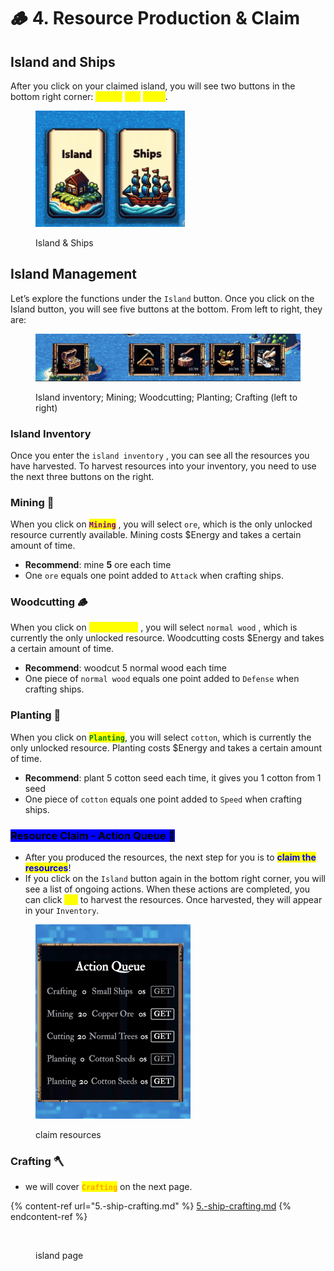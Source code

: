 # 🪵 4. Resource Production & Claim

## Island and Ships

After you click on your claimed island, you will see two buttons in the bottom right corner: <mark style="color:yellow;">**`Island`**</mark> <mark style="color:yellow;"></mark><mark style="color:yellow;">and</mark> <mark style="color:yellow;"></mark><mark style="color:yellow;">**`Ships`**</mark>.

<figure><img src="../.gitbook/assets/image (3).png" alt=""><figcaption><p>Island &#x26; Ships</p></figcaption></figure>

## Island Management

Let’s explore the functions under the `Island` button. Once you click on the Island button, you will see five buttons at the bottom. From left to right, they are:

<figure><img src="../.gitbook/assets/Screenshot 2024-08-24 at 19.50.23.png" alt=""><figcaption><p>Island inventory; Mining; Woodcutting; Planting; Crafting (left to right)</p></figcaption></figure>

### Island Inventory

Once you enter the `island inventory` , you can see all the resources you have harvested. To harvest resources into your inventory, you need to use the next three buttons on the right.

### Mining 🧺

When you click on <mark style="color:purple;">**`Mining`**</mark> , you will select `ore`, which is the only unlocked resource currently available. Mining costs $Energy and takes a certain amount of time.

* **Recommend**: mine **5** ore each time
* One `ore` equals one point added to `Attack` when crafting ships.

### Woodcutting 🪵

When you click on <mark style="color:yellow;">**`Woodcutting`**</mark> , you will select  `normal wood` , which is currently the only unlocked resource. Woodcutting costs $Energy and takes a certain amount of time.

* **Recommend**: woodcut 5 normal wood each time
* One piece of `normal wood` equals one point added to `Defense` when crafting ships.

### Planting 🌾

When you click on <mark style="color:green;">**`Planting`**</mark>, you will select `cotton`, which is currently the only unlocked resource. Planting costs $Energy and takes a certain amount of time.

* **Recommend**: plant 5 cotton seed each time, it gives you 1 cotton from 1 seed
* One piece of `cotton` equals one point added to `Speed` when crafting ships.

### <mark style="background-color:blue;">Resource Claim - Action Queue 🫴</mark>

* After you produced the resources, the next step for you is to <mark style="color:blue;">**claim the resources**</mark>!
* If you click on the `Island` button again in the bottom right corner, you will see a list of ongoing actions. When these actions are completed, you can click <mark style="color:yellow;">**`Get`**</mark> to harvest the resources. Once harvested, they will appear in your `Inventory`.

<figure><img src="../.gitbook/assets/image (6).png" alt="" width="248"><figcaption><p>claim resources</p></figcaption></figure>

### Crafting 🪓

* we will cover <mark style="color:orange;">**`Crafting`**</mark> on the next page.&#x20;

{% content-ref url="5.-ship-crafting.md" %}
[5.-ship-crafting.md](5.-ship-crafting.md)
{% endcontent-ref %}

<figure><img src="../.gitbook/assets/Screenshot 2024-04-13 at 15.56.47.png" alt=""><figcaption><p>island page</p></figcaption></figure>

